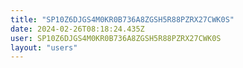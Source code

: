 ```yaml
---
title: "SP10Z6DJGS4M0KR0B736A8ZGSH5R88PZRX27CWK0S"
date: 2024-02-26T08:18:24.435Z
user: SP10Z6DJGS4M0KR0B736A8ZGSH5R88PZRX27CWK0S
layout: "users"
---
```

    